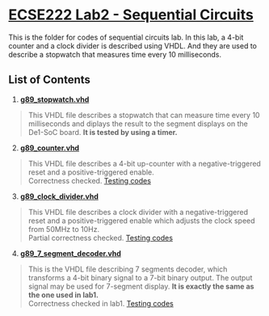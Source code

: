 # [ECSE222 Lab2 - Sequential Circuits](https://github.com/Catosine/ECSE222---VHDL/blob/master/Lab2/Lab%20assignment%202.pdf)  
This is the folder for codes of sequential circuits lab. In this lab, a 4-bit counter and a clock divider is described using VHDL. And they are used to describe a stopwatch that measures time every 10 milliseconds.  

## List of Contents  
1) [__g89_stopwatch.vhd__](https://github.com/Catosine/ECSE222_Digital_Logics/blob/master/Lab2/code/g89_stopwatch.vhd)  
> This VHDL file describes a stopwatch that can measure time every 10 milliseconds and diplays the result to the segment displays on the De1-SoC board. __It is tested by using a timer.__  

2) [__g89_counter.vhd__](https://github.com/Catosine/ECSE222---VHDL/blob/master/Lab2/g89_counter.vhd)  
> This VHDL file describes a 4-bit up-counter with a negative-triggered reset and a positive-triggered enable.  
> Correctness checked. [Testing codes](https://github.com/Catosine/ECSE222---VHDL/blob/master/Lab2/g89_counter.vht)  

3) [__g89_clock_divider.vhd__](https://github.com/Catosine/ECSE222---VHDL/blob/master/Lab2/g89_clock_divider.vhd)  
> This VHDL file describes a clock divider with a negative-triggered reset and a positive-triggered enable which adjusts the clock speed from 50MHz to 10Hz.  
> Partial correctness checked. [Testing codes](https://github.com/Catosine/ECSE222---VHDL/blob/master/Lab2/g89_clock_divider.vht)  

4) [__g89_7_segment_decoder.vhd__](https://github.com/Catosine/ECSE222_Digital_Logics/blob/master/Lab2/code/g89_7_segment_decoder.vhd)  
> This is the VHDL file describing 7 segments decoder, which transforms a 4-bit binary signal to a 7-bit binary output. The output signal may be used for 7-segment display. __It is exactly the same as the one used in lab1.__  
> Correctness checked in lab1. [Testing codes](https://github.com/Catosine/ECSE222_Digital_Logics/blob/master/Lab1/code/g89_7_segment_decoder.vht)  
